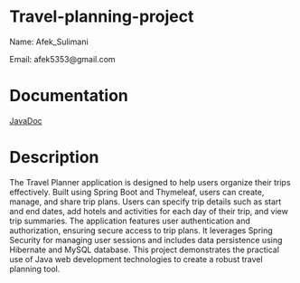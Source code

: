 <h1>Travel-planning-project</h1>
<p>Name: Afek_Sulimani</p>
<p>Email: afek5353@gmail.com</p>

<h1>Documentation</h1>
<p>
 <a href="TravelPlannerJavaDoc/index.html">JavaDoc</a>
 
  
</p>
<h1>Description</h1> 
<p> 
 The Travel Planner application is designed to help users organize their trips effectively.
 Built using Spring Boot and Thymeleaf, users can create, manage, and share trip plans. 
 Users can specify trip details such as start and end dates, add hotels and activities for each day of their trip, and view trip summaries. 
 The application features user authentication and authorization, ensuring secure access to trip plans.
 It leverages Spring Security for managing user sessions and includes data persistence using Hibernate and MySQL database.
 This project demonstrates the practical use of Java web development technologies to create a robust travel planning tool.

</p>


